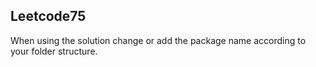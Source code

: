 ## Leetcode75
When using the solution change or add the package name according to your folder structure.
